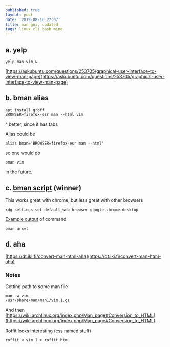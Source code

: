 ```yaml
---
published: true
layout: post
date: '2019-08-16 22:07'
title: man gui, updated
tags: linux cli bash mine
---
```

## a. yelp

	yelp man:vim &
    
[https://askubuntu.com/questions/253705/graphical-user-interface-to-view-man-page](https://askubuntu.com/questions/253705/graphical-user-interface-to-view-man-page)

## b. bman alias

	apt install groff
    BROWSER=firefox-esr man --html vim
    
^ better, since it has tabs

Alias could be

	alias bman='BROWSER=firefox-esr man --html'
	
so one would do

	bman vim
    
in the future.

## c. [bman script](https://raw.githubusercontent.com/brontosaurusrex/stretchbang/master/bin/bman) (winner)

This works great with chrome, but less great with other browsers

    xdg-settings set default-web-browser google-chrome.desktop
    
[Example output](/rxvt.htm) of command

    bman urxvt

## d. aha

[https://dt.iki.fi/convert-man-html-aha](https://dt.iki.fi/convert-man-html-aha)

### Notes

Getting path to some man file

    man -w vim                                
    /usr/share/man/man1/vim.1.gz
    
And then [https://wiki.archlinux.org/index.php/Man_page#Conversion_to_HTML](https://wiki.archlinux.org/index.php/Man_page#Conversion_to_HTML).

Roffit looks interesting (css named stuff)

    roffit < vim.1 > roffit.htm
